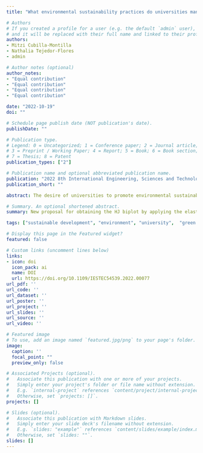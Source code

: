 ```yaml
---
title: "What environmental sustainability practices do universities manage for sustainable development"

# Authors
# If you created a profile for a user (e.g. the default `admin` user), write the username (folder name) here 
# and it will be replaced with their full name and linked to their profile.
authors:
- Mitzi Cubilla-Montilla
- Nathalia Tejedor-Flores
- admin

# Author notes (optional)
author_notes:
- "Equal contribution"
- "Equal contribution"
- "Equal contribution"
- "Equal contribution"

date: "2022-10-19"
doi: ""

# Schedule page publish date (NOT publication's date).
publishDate: ""

# Publication type.
# Legend: 0 = Uncategorized; 1 = Conference paper; 2 = Journal article;
# 3 = Preprint / Working Paper; 4 = Report; 5 = Book; 6 = Book section;
# 7 = Thesis; 8 = Patent
publication_types: ["2"]

# Publication name and optional abbreviated publication name.
publication: "2022 8th International Engineering, Sciences and Technology Conference (IESTEC)"
publication_short: ""

abstract: The desire of universities to promote environmental sustainability is reflected in initiatives that seek to implement policies to promote green and sustainable campuses, not only in environmental issues but also in social and economic aspects, thus covering the three dimensions of sustainability. In this sense, several approaches have been developed; among these, we can mention the UI GreenMetric University Ranking, an international reference, developed in 2010, by the University of Indonesia. Considering the results of said ranking, there has been an increase in the number of participating universities. Therefore, this article has two purposes; on the one hand, to analyze whether, over the last seven years (2015-2021) there have been significant variations between the categories that make up the UI GreenMetric world sustainability ranking; on the other hand, to establish possible relationships between these categories. For this, a multivariate statistical method has been used; in this case, STATIS Dual allows universities to be analyzed simultaneously in the established period in the different world ranking categories. The results show favorable changes throughout the study period, in five of the six ranking categories. Furthermore, the study shows that the categories Education, Transport, Water, Waste and Energy, and Climate Change correlate. The Water and Waste categories are the ones that provide the most information, in the search for sustainability. We hope that our results are useful for decision-makers in universities.

# Summary. An optional shortened abstract.
summary: New proposal for obtaining the HJ biplot by applying the elastic net penalty to improve the interpretation of the results.

tags: ["sustainable development", "environment", "university",  "green campuses",  "GreenMetric",  "Multivariate Analysis",  "Statis Dual"]

# Display this page in the Featured widget?
featured: false

# Custom links (uncomment lines below)
links:
- icon: doi
  icon_pack: ai
  name: DOI
  url: https://doi.org/10.1109/IESTEC54539.2022.00077
url_pdf: ''
url_code: ''
url_dataset: ''
url_poster: ''
url_project: ''
url_slides: ''
url_source: ''
url_video: ''

# Featured image
# To use, add an image named `featured.jpg/png` to your page's folder. 
image:
  caption: ''
  focal_point: ""
  preview_only: false

# Associated Projects (optional).
#   Associate this publication with one or more of your projects.
#   Simply enter your project's folder or file name without extension.
#   E.g. `internal-project` references `content/project/internal-project/index.md`.
#   Otherwise, set `projects: []`.
projects: []

# Slides (optional).
#   Associate this publication with Markdown slides.
#   Simply enter your slide deck's filename without extension.
#   E.g. `slides: "example"` references `content/slides/example/index.md`.
#   Otherwise, set `slides: ""`.
slides: []
---
```

